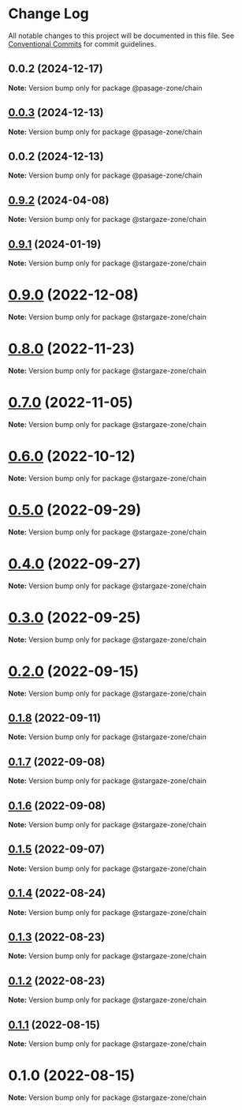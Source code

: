 # Change Log

All notable changes to this project will be documented in this file.
See [Conventional Commits](https://conventionalcommits.org) for commit guidelines.

## 0.0.2 (2024-12-17)

**Note:** Version bump only for package @pasage-zone/chain

## [0.0.3](https://github.com/cosmology-tech/stargazejs/compare/@pasage-zone/chain@0.0.2...@pasage-zone/chain@0.0.3) (2024-12-13)

**Note:** Version bump only for package @pasage-zone/chain

## 0.0.2 (2024-12-13)

**Note:** Version bump only for package @pasage-zone/chain

## [0.9.2](https://github.com/cosmology-tech/stargazejs/compare/@stargaze-zone/chain@0.9.1...@stargaze-zone/chain@0.9.2) (2024-04-08)

**Note:** Version bump only for package @stargaze-zone/chain

## [0.9.1](https://github.com/cosmology-tech/stargazejs/compare/@stargaze-zone/chain@0.9.0...@stargaze-zone/chain@0.9.1) (2024-01-19)

**Note:** Version bump only for package @stargaze-zone/chain

# [0.9.0](https://github.com/cosmology-tech/stargazejs/compare/@stargaze-zone/chain@0.8.0...@stargaze-zone/chain@0.9.0) (2022-12-08)

**Note:** Version bump only for package @stargaze-zone/chain

# [0.8.0](https://github.com/cosmology-tech/stargazejs/compare/@stargaze-zone/chain@0.7.0...@stargaze-zone/chain@0.8.0) (2022-11-23)

**Note:** Version bump only for package @stargaze-zone/chain

# [0.7.0](https://github.com/cosmology-tech/stargazejs/compare/@stargaze-zone/chain@0.6.0...@stargaze-zone/chain@0.7.0) (2022-11-05)

**Note:** Version bump only for package @stargaze-zone/chain

# [0.6.0](https://github.com/cosmology-tech/stargazejs/compare/@stargaze-zone/chain@0.5.0...@stargaze-zone/chain@0.6.0) (2022-10-12)

**Note:** Version bump only for package @stargaze-zone/chain

# [0.5.0](https://github.com/cosmology-tech/stargazejs/compare/@stargaze-zone/chain@0.4.0...@stargaze-zone/chain@0.5.0) (2022-09-29)

**Note:** Version bump only for package @stargaze-zone/chain

# [0.4.0](https://github.com/cosmology-tech/stargazejs/compare/@stargaze-zone/chain@0.3.0...@stargaze-zone/chain@0.4.0) (2022-09-27)

**Note:** Version bump only for package @stargaze-zone/chain

# [0.3.0](https://github.com/cosmology-tech/stargazejs/compare/@stargaze-zone/chain@0.2.0...@stargaze-zone/chain@0.3.0) (2022-09-25)

**Note:** Version bump only for package @stargaze-zone/chain

# [0.2.0](https://github.com/cosmology-tech/stargazejs/compare/@stargaze-zone/chain@0.1.8...@stargaze-zone/chain@0.2.0) (2022-09-15)

**Note:** Version bump only for package @stargaze-zone/chain

## [0.1.8](https://github.com/cosmology-tech/stargazejs/compare/@stargaze-zone/chain@0.1.7...@stargaze-zone/chain@0.1.8) (2022-09-11)

**Note:** Version bump only for package @stargaze-zone/chain

## [0.1.7](https://github.com/cosmology-tech/stargazejs/compare/@stargaze-zone/chain@0.1.6...@stargaze-zone/chain@0.1.7) (2022-09-08)

**Note:** Version bump only for package @stargaze-zone/chain

## [0.1.6](https://github.com/cosmology-tech/stargazejs/compare/@stargaze-zone/chain@0.1.5...@stargaze-zone/chain@0.1.6) (2022-09-08)

**Note:** Version bump only for package @stargaze-zone/chain

## [0.1.5](https://github.com/cosmology-tech/stargazejs/compare/@stargaze-zone/chain@0.1.4...@stargaze-zone/chain@0.1.5) (2022-09-07)

**Note:** Version bump only for package @stargaze-zone/chain

## [0.1.4](https://github.com/cosmology-tech/stargazejs/compare/@stargaze-zone/chain@0.1.3...@stargaze-zone/chain@0.1.4) (2022-08-24)

**Note:** Version bump only for package @stargaze-zone/chain

## [0.1.3](https://github.com/cosmology-tech/stargazejs/compare/@stargaze-zone/chain@0.1.2...@stargaze-zone/chain@0.1.3) (2022-08-23)

**Note:** Version bump only for package @stargaze-zone/chain

## [0.1.2](https://github.com/cosmology-tech/stargazejs/compare/@stargaze-zone/chain@0.1.1...@stargaze-zone/chain@0.1.2) (2022-08-23)

**Note:** Version bump only for package @stargaze-zone/chain

## [0.1.1](https://github.com/cosmology-tech/stargazejs/compare/@stargaze-zone/chain@0.1.0...@stargaze-zone/chain@0.1.1) (2022-08-15)

**Note:** Version bump only for package @stargaze-zone/chain

# 0.1.0 (2022-08-15)

**Note:** Version bump only for package @stargaze-zone/chain
